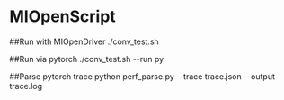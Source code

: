 # MIOpenScript

##Run with MIOpenDriver
    ./conv_test.sh

##Run via pytorch
    ./conv_test.sh --run py

##Parse pytorch trace
    python perf_parse.py --trace trace.json --output trace.log